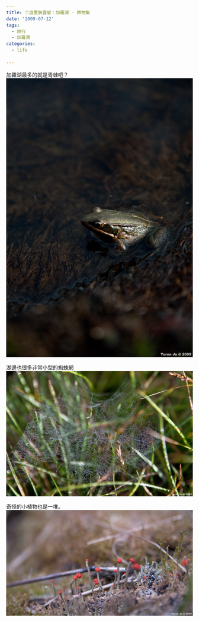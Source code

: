 ```yaml
---
title: 二度重裝露營：加羅湖 - 微物集
date: '2009-07-12'
tags:
  - 旅行
  - 加羅湖
categories:
  - life

---
```

加羅湖最多的就是青蛙吧？  
[![青蛙](images/0.jpg)](http://www.flickr.com/photos/yurenju/3712200553/ "Flickr 上 yurenju 的 青蛙")  
  
湖邊也很多非常小型的蜘蛛網  
[![蜘蛛網](images/1.jpg)](http://www.flickr.com/photos/yurenju/3712199785/ "Flickr 上 yurenju 的 蜘蛛網")  
  
奇怪的小植物也是一堆。  
[![YRJ_4366](images/2.jpg)](http://www.flickr.com/photos/yurenju/3713009302/ "Flickr 上 yurenju 的 YRJ_4366")